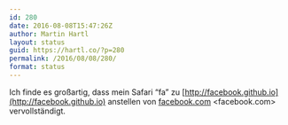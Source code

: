 ```yaml
---
id: 280
date: 2016-08-08T15:47:26Z
author: Martin Hartl
layout: status
guid: https://hartl.co/?p=280
permalink: /2016/08/08/280/
format: status
---
```

Ich finde es großartig, dass mein Safari “fa” zu [http://facebook.github.io](http://facebook.github.io) anstellen von [facebook.com](http://facebook.com) <facebook.com> vervollständigt.